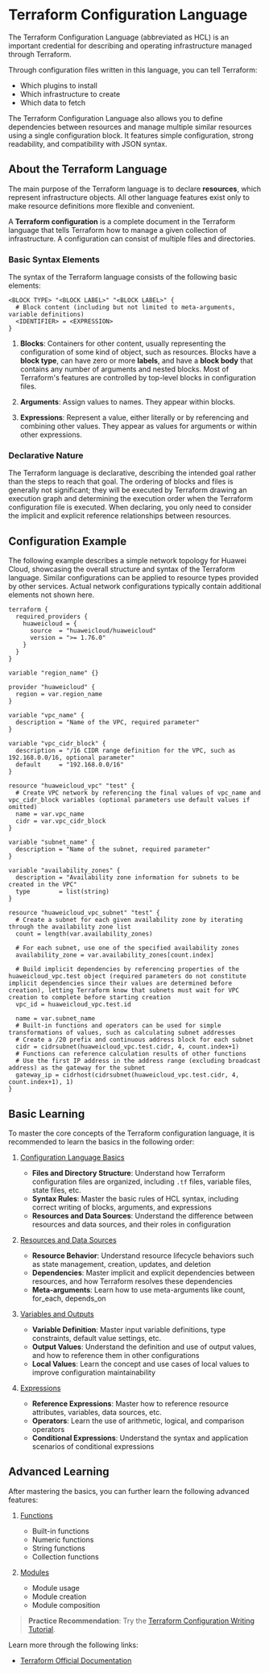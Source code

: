 # Terraform Configuration Language

The Terraform Configuration Language (abbreviated as HCL) is an important credential for describing and operating infrastructure managed through Terraform.

Through configuration files written in this language, you can tell Terraform:
- Which plugins to install
- Which infrastructure to create
- Which data to fetch

The Terraform Configuration Language also allows you to define dependencies between resources and manage multiple similar resources using a single configuration block. It features simple configuration, strong readability, and compatibility with JSON syntax.

## About the Terraform Language

The main purpose of the Terraform language is to declare **resources**, which represent infrastructure objects. All other language features exist only to make resource definitions more flexible and convenient.

A **Terraform configuration** is a complete document in the Terraform language that tells Terraform how to manage a given collection of infrastructure. A configuration can consist of multiple files and directories.

### Basic Syntax Elements

The syntax of the Terraform language consists of the following basic elements:

```hcl
<BLOCK TYPE> "<BLOCK LABEL>" "<BLOCK LABEL>" {
  # Block content (including but not limited to meta-arguments, variable definitions)
  <IDENTIFIER> = <EXPRESSION>
}
```

1. **Blocks**: Containers for other content, usually representing the configuration of some kind of object, such as resources. Blocks have a **block type**, can have zero or more **labels**, and have a **block body** that contains any number of arguments and nested blocks. Most of Terraform's features are controlled by top-level blocks in configuration files.

2. **Arguments**: Assign values to names. They appear within blocks.

3. **Expressions**: Represent a value, either literally or by referencing and combining other values. They appear as values for arguments or within other expressions.

### Declarative Nature

The Terraform language is declarative, describing the intended goal rather than the steps to reach that goal. The ordering of blocks and files is generally not significant; they will be executed by Terraform drawing an execution graph and determining the execution order when the Terraform configuration file is executed. When declaring, you only need to consider the implicit and explicit reference relationships between resources.

## Configuration Example

The following example describes a simple network topology for Huawei Cloud, showcasing the overall structure and syntax of the Terraform language. Similar configurations can be applied to resource types provided by other services. Actual network configurations typically contain additional elements not shown here.

```hcl
terraform {
  required_providers {
    huaweicloud = {
      source  = "huaweicloud/huaweicloud"
      version = ">= 1.76.0"
    }
  }
}

variable "region_name" {}

provider "huaweicloud" {
  region = var.region_name
}

variable "vpc_name" {
  description = "Name of the VPC, required parameter"
}

variable "vpc_cidr_block" {
  description = "/16 CIDR range definition for the VPC, such as 192.168.0.0/16, optional parameter"
  default     = "192.168.0.0/16"
}

resource "huaweicloud_vpc" "test" {
  # Create VPC network by referencing the final values of vpc_name and vpc_cidr_block variables (optional parameters use default values if omitted)
  name = var.vpc_name
  cidr = var.vpc_cidr_block
}

variable "subnet_name" {
  description = "Name of the subnet, required parameter"
}

variable "availability_zones" {
  description = "Availability zone information for subnets to be created in the VPC"
  type        = list(string)
}

resource "huaweicloud_vpc_subnet" "test" {
  # Create a subnet for each given availability zone by iterating through the availability zone list
  count = length(var.availability_zones)

  # For each subnet, use one of the specified availability zones
  availability_zone = var.availability_zones[count.index]

  # Build implicit dependencies by referencing properties of the huaweicloud_vpc.test object (required parameters do not constitute implicit dependencies since their values are determined before creation), letting Terraform know that subnets must wait for VPC creation to complete before starting creation
  vpc_id = huaweicloud_vpc.test.id

  name = var.subnet_name
  # Built-in functions and operators can be used for simple transformations of values, such as calculating subnet addresses
  # Create a /20 prefix and continuous address block for each subnet
  cidr = cidrsubnet(huaweicloud_vpc.test.cidr, 4, count.index+1)
  # Functions can reference calculation results of other functions
  # Use the first IP address in the address range (excluding broadcast address) as the gateway for the subnet
  gateway_ip = cidrhost(cidrsubnet(huaweicloud_vpc.test.cidr, 4, count.index+1), 1)
}
```

## Basic Learning

To master the core concepts of the Terraform configuration language, it is recommended to learn the basics in the following order:

1. [Configuration Language Basics](https://developer.hashicorp.com/terraform/language)
   - **Files and Directory Structure**: Understand how Terraform configuration files are organized, including `.tf` files, variable files, state files, etc.
   - **Syntax Rules**: Master the basic rules of HCL syntax, including correct writing of blocks, arguments, and expressions
   - **Resources and Data Sources**: Understand the difference between resources and data sources, and their roles in configuration

2. [Resources and Data Sources](https://developer.hashicorp.com/terraform/language/resources)
   - **Resource Behavior**: Understand resource lifecycle behaviors such as state management, creation, updates, and deletion
   - **Dependencies**: Master implicit and explicit dependencies between resources, and how Terraform resolves these dependencies
   - **Meta-arguments**: Learn how to use meta-arguments like count, for_each, depends_on

3. [Variables and Outputs](https://developer.hashicorp.com/terraform/language/values)
   - **Variable Definition**: Master input variable definitions, type constraints, default value settings, etc.
   - **Output Values**: Understand the definition and use of output values, and how to reference them in other configurations
   - **Local Values**: Learn the concept and use cases of local values to improve configuration maintainability

4. [Expressions](https://developer.hashicorp.com/terraform/language/expressions)
   - **Reference Expressions**: Master how to reference resource attributes, variables, data sources, etc.
   - **Operators**: Learn the use of arithmetic, logical, and comparison operators
   - **Conditional Expressions**: Understand the syntax and application scenarios of conditional expressions

## Advanced Learning

After mastering the basics, you can further learn the following advanced features:

1. [Functions](https://developer.hashicorp.com/terraform/language/functions)
   - Built-in functions
   - Numeric functions
   - String functions
   - Collection functions

2. [Modules](https://developer.hashicorp.com/terraform/language/modules)
   - Module usage
   - Module creation
   - Module composition

> **Practice Recommendation**: Try the [Terraform Configuration Writing Tutorial](https://developer.hashicorp.com/terraform/tutorials/configuration-language).

Learn more through the following links:
- [Terraform Official Documentation](https://developer.hashicorp.com/terraform/language)
